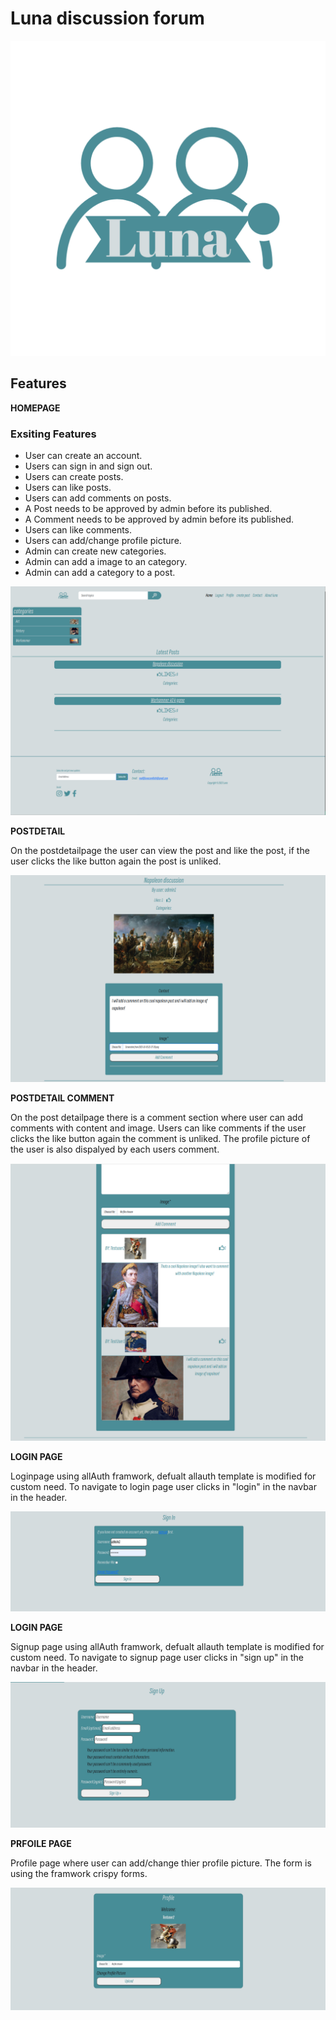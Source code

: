 # Luna discussion forum

![alt text](static/images/luna-logo_transparent.png)


## Features 

 __HOMEPAGE__

### Exsiting Features
 
* User can create an account.
* Users can sign in and sign out.
* Users can create posts.
* Users can like posts.
* Users can add comments on posts.
* A Post needs to be approved by admin before its published.
* A Comment needs to be approved by admin before its published.
* Users can like comments.
* Users can add/change profile picture.
* Admin can create new categories.
* Admin can add a image to an category.
* Admin can add a category to a post.

![alt text](static/images/readme/luna_readme_homepage.png)

__POSTDETAIL__

On the postdetailpage the user can view the post and like the post, if the user clicks the like button again the post is unliked.

![alt text](static/images/readme/luna_readme_postdetailpage.png)

__POSTDETAIL COMMENT__

On the post detailpage there is a comment section where user can add comments with content and image. Users can like comments if the user clicks the like button again the comment is unliked. The profile picture of the user is also dispalyed by each users comment.

![alt text](static/images/readme/luna_readme_postdetailpage_comments.png)

__LOGIN PAGE__

Loginpage using allAuth framwork, defualt allauth template is modified for custom need. To navigate to login page user clicks in "login" in the navbar in the header. 

![alt text](static/images/readme/luna_readme_loginpage.png)

__LOGIN PAGE__

Signup page using allAuth framwork, defualt allauth template is modified for custom need. To navigate to signup page user clicks in "sign up" in the navbar in the header. 

![alt text](static/images/readme/luna_readme_signuppage.png)


__PRFOILE PAGE__

Profile page where user can add/change thier profile picture. The form is using the framwork crispy forms.

![alt text](static/images/readme/luna_readme_profilepage.png)